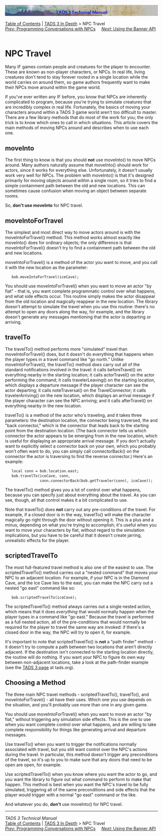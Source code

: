 <div class="topbar">

<img src="topbar.jpg" data-border="0" />

</div>

<div class="nav">

<a href="toc.htm" class="nav">Table of Contents</a> \|
<a href="depth.htm" class="nav">TADS 3 In Depth</a> \> NPC Travel  
<span class="navnp"><a href="t3conv.htm" class="nav"><em>Prev:</em> Programming
Conversations with NPCs</a>    
<a href="t3banner.htm" class="nav"><em>Next:</em> Using the Banner
API</a>     </span>

</div>

<div class="main">

# NPC Travel

Many IF games contain people and creatures for the player to encounter.
These are known as non-player characters, or NPCs. In real life, living
creatures don't tend to stay forever rooted in a single location while
the world carries on around them, so game authors frequently want to
make their NPCs move around within the game world.

If you've ever written any IF before, you know that NPCs are inherently
complicated to program, because you're trying to simulate creatures that
are incredibly complex in real life. Fortunately, the basics of moving
your characters around within a TADS 3 game world aren't too difficult
to master. There are a few library methods that do most of the work for
you; the only trick is to know which ones to call in which situations.
This article covers the main methods of moving NPCs around and describes
when to use each one.

## moveInto

The first thing to know is that you should **not** use moveInto() to
move NPCs around. Many authors naturally assume that moveInto() should
work for actors, since it works for everything else. Unfortunately, it
doesn't usually work very well for NPCs. The problem with moveInto() is
that it's designed primarily for moving objects around within a single
room, so it tries to find a simple containment path between the old and
new locations. This can sometimes cause confusion when moving an object
between separate rooms.

So, **don't use moveInto** for NPC travel.

## moveIntoForTravel

The simplest and most direct way to move actors around is with the
moveIntoForTravel() method. This method works almost exactly like
moveInto() does for ordinary objects; the only difference is that
moveIntoForTravel() doesn't try to find a containment path between the
old and new locations.

moveIntoForTravel() is a method of the actor you want to move, and you
call it with the new location as the parameter:

       bob.moveIntoForTravel(iceCave);

You should use moveIntoForTravel() when you want to move an actor "by
fiat" - that is, you want complete programmatic control over what
happens, and what side effects occur. This routine simply makes the
actor disappear from the old location and magically reappear in the new
location. The library doesn't attempt to simulate the travel when you
use this routine: there's no attempt to open any doors along the way,
for example, and the library doesn't generate any messages mentioning
that the actor is departing or arriving.

## travelTo

The travelTo() method performs more "simulated" travel than
moveIntoForTravel() does, but it doesn't do everything that happens when
the player types in a travel command like "go north." Unlike
moveIntoForTravel(), the travelTo() method *does* carry out all of the
standard notifications involved in the travel: it calls beforeTravel()
on everything nearby in the starting location; it calls actorTravel() on
the actor performing the command; it calls travelerLeaving() on the
starting location, which displays a departure message if the player
character can see the actor departing; it calls noteTraversal() on the
TravelConnector; it calls travelerArriving() on the new location, which
displays an arrival message if the player character can see the NPC
arriving; and it calls afterTravel() on everything nearby in the new
location.

travelTo() is a method of the actor who's traveling, and it takes three
parameters: the destination location, the connector being traversed, the
and "back connector," which is the connector that leads back to the
starting point from the destination location. (The back connector tells
us which connector the actor appears to be emerging from in the new
location, which is useful for displaying an appropriate arrival message.
If you don't actually want to explicitly select a connector back on your
own, which you probably won't often want to do, you can simply call
connectorBack() on the connector the actor is traversing to find the
reverse connector.) Here's an example:

       local conn = bob.location.east;
       bob.travelTo(iceCave, conn,
                    conn.connectorBack(bob.getTraveler(conn), iceCave));

The travelTo() method gives you a lot of control over what happens,
because you can specify just about everything about the travel. As you
can see, though, all that control makes it a bit complicated to use.

Note that travelTo() does **not** carry out any pre-conditions of the
travel. For example, if a closed door is in the way, travelTo() will
make the character magically go right through the door without opening
it. This is a plus and a minus, depending on what you're trying to
accomplish; it's useful when you want to move your characters by fiat,
without regard to the simulation implications, but you have to be
careful that it doesn't create jarring, unrealistic effects for the
player.

## scriptedTravelTo

The most full-featured travel method is also one of the easiest to use.
The scriptedTravelTo() method carries out a "nested command" that moves
your NPC to an adjacent location. For example, if your NPC is in the
Diamond Cave, and the Ice Cave lies to the east, you can make the NPC
carry out a nested "go east" command like so:

       bob.scriptedTravelTo(iceCave);

The scriptedTravelTo() method always carries out a single nested action,
which means that it does *everything* that would normally happen when
the player types in a command like "go east." Because the travel is
performed as a full nested action, all of the pre-conditions that would
normally be required for the player to travel the same way are invoked:
if there's a closed door in the way, the NPC will try to open it, for
example.

It's important to note that scriptedTravelTo() is **not** a "path
finder" method - it doesn't try to compute a path between two locations
that aren't directly adjacent. If the destination isn't connected to the
starting location directly, the routine will do nothing. If you want
your NPC to figure its own way between non-adjacent locations, take a
look at the path-finder example (see the [TADS 3
page](http://www.tads.org/tads3.htm) at tads.org).

## Choosing a Method

The three main NPC travel methods - scriptedTravelTo(), travelTo(), and
moveIntoForTravel() - all have their uses. Which one you use depends on
the situation, and you'll probably use more than one in any given game.

You should use moveIntoForTravel() when you want to move an actor "by
fiat," without triggering any simulation side effects. This is the one
to use when you want complete control over what happens, and are willing
to take complete responsibility for things like generating arrival and
departure messages.

Use travelTo() when you want to trigger the notifications normally
associated with travel, but you still want control over the NPC's
actions during the travel. In particular, this method doesn't trigger
any preconditions of the travel, so it's up to you to make sure that any
doors that need to be open are open, for example.

Use scriptedTravelTo() when you know where you want the actor to go, and
you want the library to figure out what command to perform to make that
happen. This method is best when you want the NPC's travel to be fully
simulated, triggering all of the same preconditions and side effects
that the player would trigger with a normal "go east" command or the
like.

And whatever you do, **don't** use moveInto() for NPC travel.

</div>

------------------------------------------------------------------------

<div class="navb">

*TADS 3 Technical Manual*  
<a href="toc.htm" class="nav">Table of Contents</a> \|
<a href="depth.htm" class="nav">TADS 3 In Depth</a> \> NPC Travel  
<span class="navnp"><a href="t3conv.htm" class="nav"><em>Prev:</em> Programming
Conversations with NPCs</a>    
<a href="t3banner.htm" class="nav"><em>Next:</em> Using the Banner
API</a>     </span>

</div>
